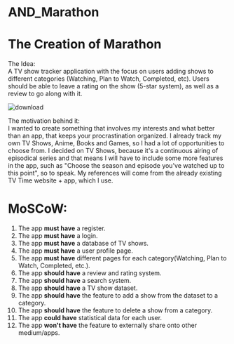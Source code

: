 # AND_Marathon
# The Creation of Marathon
The Idea: 
<br> A TV show tracker application with the focus on users adding shows to different categories (Watching, Plan to Watch, Completed, etc). Users should be able to leave a rating on the show (5-star system), as well as a review to go along with it.

![download](https://user-images.githubusercontent.com/58506007/111066047-508c7600-84bd-11eb-8303-322e10c16bd5.gif)

The motivation behind it: 
<br> I wanted to create something that involves my interests and what better than an app, that keeps your procrastination organized. I already track my own TV Shows, Anime, Books and Games, so I had a lot of opportunities to choose from. I decided on TV Shows, because it's a continuous airing of episodical series and that means I will have to include some more features in the app, such as "Choose the season and episode you've watched up to this point", so to speak. My references will come from the already existing TV Time website + app, which I use.

# MoSCoW:
1. The app <b>must have</b> a register.
2. The app <b>must have</b> a login.
3. The app <b>must have</b> a database of TV shows.
4. The app <b>must have</b> a user profile page.
5. The app <b>must have</b> different pages for each category(Watching, Plan to Watch, Completed, etc.).
6. The app <b>should have</b> a review and rating system.
7. The app <b>should have</b> a search system.
8. The app <b>should have</b> a TV show dataset.
9. The app <b>should have</b> the feature to add a show from the dataset to a category.
10. The app <b>should have</b> the feature to delete a show from a category.
11. The app <b>could have</b> statistical data for each user.
12. The app <b>won't have</b> the feature to externally share onto other medium/apps.
